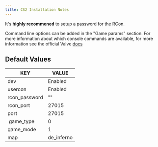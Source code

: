 ```yaml
---
title: CS2 Installation Notes
---
```


It's **highly recommened** to setup a password for the RCon.

Command line options can be added in the "Game params" section.
For more information about which console commands are available, for more information see the official Valve [docs](https://developer.valvesoftware.com/wiki/Command_line_options)

## Default Values

| KEY                                  | VALUE                                          |
| ------------------------------------ | ---------------------------------------------- |
| dev                                  | Enabled                                        |
| usercon                              | Enabled                                        |
| rcon_password                        | ""                                             |
| rcon_port                            | 27015                                          |
| port                                 | 27015                                          |
| game_type                            | 0                                              |
| game_mode                            | 1                                              |
| map                                  | de_inferno                                     |

